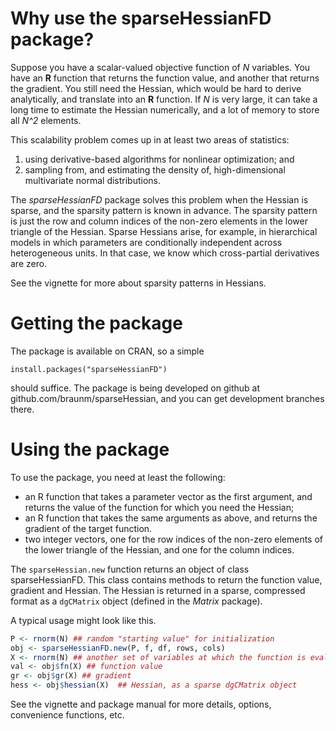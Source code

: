 <!-- README.md is generated from README.Rmd. Please edit that file -->
Why use the sparseHessianFD package?
====================================

Suppose you have a scalar-valued objective function of *N* variables. You have an **R** function that returns the function value, and another that returns the gradient. You still need the Hessian, which would be hard to derive analytically, and translate into an **R** function. If *N* is very large, it can take a long time to estimate the Hessian numerically, and a lot of memory to store all *N^2* elements.

This scalability problem comes up in at least two areas of statistics:

1.  using derivative-based algorithms for nonlinear optimization; and
2.  sampling from, and estimating the density of, high-dimensional multivariate normal distributions.

The *sparseHessianFD* package solves this problem when the Hessian is sparse, and the sparsity pattern is known in advance. The sparsity pattern is just the row and column indices of the non-zero elements in the lower triangle of the Hessian. Sparse Hessians arise, for example, in hierarchical models in which parameters are conditionally independent across heterogeneous units. In that case, we know which cross-partial derivatives are zero.

See the vignette for more about sparsity patterns in Hessians.

Getting the package
===================

The package is available on CRAN, so a simple

    install.packages("sparseHessianFD")

should suffice. The package is being developed on github at github.com/braunm/sparseHessian, and you can get development branches there.

Using the package
=================

To use the package, you need at least the following:

-   an R function that takes a parameter vector as the first argument, and returns the value of the function for which you need the Hessian;
-   an R function that takes the same arguments as above, and returns the gradient of the target function.
-   two integer vectors, one for the row indices of the non-zero elements of the lower triangle of the Hessian, and one for the column indices.

The `sparseHessian.new` function returns an object of class sparseHessianFD. This class contains methods to return the function value, gradient and Hessian. The Hessian is returned in a sparse, compressed format as a `dgCMatrix` object (defined in the *Matrix* package).

A typical usage might look like this.

``` r
P <- rnorm(N) ## random "starting value" for initialization
obj <- sparseHessianFD.new(P, f, df, rows, cols)
X <- rnorm(N) ## another set of variables at which the function is evaluated
val <- obj$fn(X) ## function value
gr <- obj$gr(X) ## gradient
hess <- obj$hessian(X)  ## Hessian, as a sparse dgCMatrix object
```

See the vignette and package manual for more details, options, convenience functions, etc.
